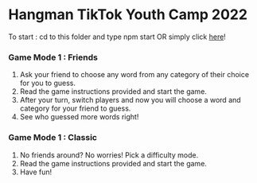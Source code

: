 # Hangman TikTok Youth Camp 2022

To start : cd to this folder and type npm start OR simply click [here](https://hangman-tyc.netlify.app/)!

### Game Mode 1 : Friends

1. Ask your friend to choose any word from any category of their choice for you to guess.
2. Read the game instructions provided and start the game.
3. After your turn, switch players and now you will choose a word and category for your friend to guess.
4. See who guessed more words right!

### Game Mode 1 : Classic

1. No friends around? No worries! Pick a difficulty mode.
2. Read the game instructions provided and start the game.
3. Have fun!
